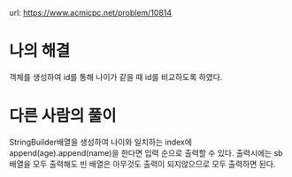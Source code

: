 url: https://www.acmicpc.net/problem/10814

# 나의 해결

객체를 생성하여 id를 통해 나이가 같을 때 id를 비교하도록 하였다.

# 다른 사람의 풀이

StringBuilder배열을 생성하여 나이와 일치하는 index에 append(age).append(name)을 한다면 입력 순으로 출력할 수 있다. 출력시에는 sb배열을 모두 출력해도 빈 배열은 아무것도 출력이 되지않으므로 모두 출력하면 된다.

